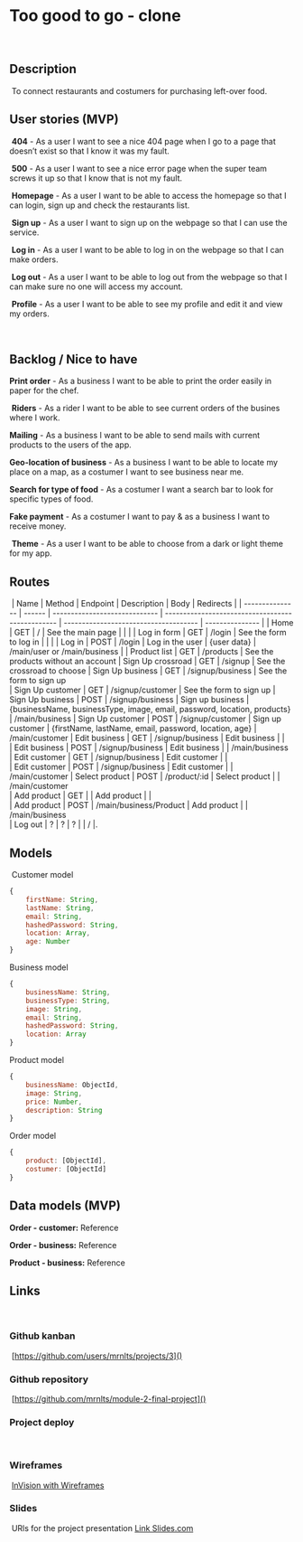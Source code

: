 # Too good to go - clone
​
## Description
​
To connect restaurants and costumers for purchasing left-over food. 


## User stories (MVP)
​
**404** - As a user I want to see a nice 404 page when I go to a page that doesn’t exist so that I know it was my fault.

​
**500** - As a user I want to see a nice error page when the super team screws it up so that I know that is not my fault.

​
**Homepage** - As a user I want to be able to access the homepage so that I can login, sign up and check the restaurants list.

​
**Sign up** - As a user I want to sign up on the webpage so that I can use the service.

​
**Log in** - As a user I want to be able to log in on the webpage so that I can make orders.

​
**Log out** - As a user I want to be able to log out from the webpage so that I can make sure no one will access my account.

​
**Profile** - As a user I want to be able to see my profile and edit it and view my orders.


​
​
## Backlog / Nice to have

​**Print order** - As a business I want to be able to print the order easily in paper for the chef.

​
**Riders** - As a rider I want to be able to see current orders of the busines where I work.


**Mailing** - As a business I want to be able to send mails with current products to the users of the app.


**Geo-location of business** - As a business I want to be able to locate my place on a map, as a costumer I want to see business near me. 

**Search for type of food** - As a costumer I want a search bar to look for specific types of food.


**Fake payment** - As a costumer I want to pay & as a business I want to receive money.

​​
**Theme** - As a user I want to be able to choose from a dark or light theme for my app.


## Routes
​
| Name            | Method | Endpoint                      | Description                                      | Body                                  | Redirects       |
| --------------- | ------ | ----------------------------- | ------------------------------------------------ | ------------------------------------- | --------------- |
| Home            | GET    | /                             | See the main page                                |                                       |                 |
| Log in form     | GET    | /login                        | See the form to log in                           |                                       |                 |
| Log in          | POST   | /login                        | Log in the user                                  | {user data}                      | /main/user or /main/business  |
| Product list | GET  |  /products | See the products without an account
| Sign Up crossroad    | GET    | /signup                       | See the crossroad to choose
| Sign Up business    | GET    | /signup/business                       | See the form to sign up   
| Sign Up customer    | GET    | /signup/customer                       | See the form to sign up
| Sign Up business    | POST    | /signup/business                       | Sign up business | {businessName, businessType, image, email, password, location, products} | /main/business 
| Sign Up customer    | POST    | /signup/customer                       | Sign up customer | {firstName, lastName, email, password, location, age}  | /main/customer 
| Edit business    | GET    | /signup/business                       | Edit business |  |  
| Edit business    | POST    | /signup/business                       | Edit business |  | /main/business  
| Edit customer    | GET    | /signup/business                       | Edit customer |  |  
| Edit customer    | POST    | /signup/business                       | Edit customer |  | /main/customer 
| Select product    | POST    | /product/:id                       | Select product |   |  /main/customer   
| Add product    | GET    |                      | Add product |   |   
| Add product    | POST    | /main/business/Product                       | Add product |   | /main/business    
| Log out    | ?    | ?                       | ? |   | / |. 






## Models
​
Customer model
​
```js
{
    firstName: String,
    lastName: String,
    email: String,
    hashedPassword: String,
    location: Array,
    age: Number
}
```
Business model
​
```js
{
    businessName: String,
    businessType: String,
    image: String,
    email: String,
    hashedPassword: String,
    location: Array
}
```
Product model
​
```js
{
    businessName: ObjectId,
    image: String,
    price: Number,
    description: String
}
```
Order model
​
```js
{
    product: [ObjectId],
    costumer: [ObjectId]
}
```



## Data models (MVP)

​**Order - customer:** Reference 

**Order - business:** Reference 

**Product - business:** Reference

## Links
​
### Github kanban
​
[https://github.com/users/mrnlts/projects/3]()
​
### Github repository
​
[https://github.com/mrnlts/module-2-final-project]()
​
### Project deploy
​
[]()
​
### Wireframes
​
[InVision with Wireframes]()
​
### Slides
​
URls for the project presentation
[Link Slides.com]()